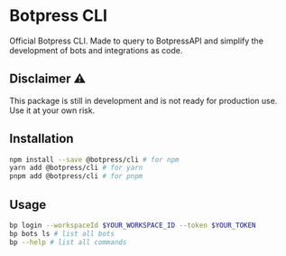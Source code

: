 # Botpress CLI

Official Botpress CLI. Made to query to BotpressAPI and simplify the development of bots and integrations as code.

## Disclaimer ⚠️

This package is still in development and is not ready for production use. Use it at your own risk.

## Installation

```bash
npm install --save @botpress/cli # for npm
yarn add @botpress/cli # for yarn
pnpm add @botpress/cli # for pnpm
```

## Usage

```bash
bp login --workspaceId $YOUR_WORKSPACE_ID --token $YOUR_TOKEN
bp bots ls # list all bots
bp --help # list all commands
```
